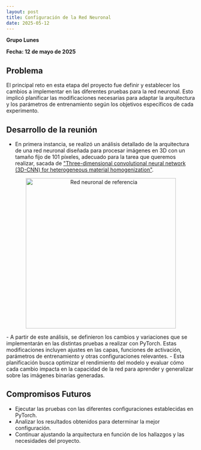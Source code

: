 ```yaml
---
layout: post
title: Configuración de la Red Neuronal
date: 2025-05-12
---
```

**Grupo Lunes**

**Fecha: 12 de mayo de 2025**
## Problema

El principal reto en esta etapa del proyecto fue definir y establecer los cambios a implementar en las diferentes pruebas para la red neuronal. Esto implicó planificar las modificaciones necesarias para adaptar la arquitectura y los parámetros de entrenamiento según los objetivos específicos de cada experimento.

## Desarrollo de la reunión

- En primera instancia, se realizó un análisis detallado de la arquitectura de una red neuronal diseñada para procesar imágenes en 3D con un tamaño fijo de 101 píxeles, adecuado para la tarea que queremos realizar, sacada de ["Three-dimensional convolutional neural network (3D-CNN) for  heterogeneous material homogenization"](https://www.sciencedirect.com/science/article/abs/pii/S0927025620303414).
<p align="center">
    <img src="/Documentacion/assets/img/Red_referencia.png" alt="Red neuronal de referencia" width="400">
</p>
- A partir de este análisis, se definieron los cambios y variaciones que se implementarán en las distintas pruebas a realizar con PyTorch. Estas modificaciones incluyen ajustes en las capas, funciones de activación, parámetros de entrenamiento y otras configuraciones relevantes.
- Esta planificación busca optimizar el rendimiento del modelo y evaluar cómo cada cambio impacta en la capacidad de la red para aprender y generalizar sobre las imágenes binarias generadas.

## Compromisos Futuros

- Ejecutar las pruebas con las diferentes configuraciones establecidas en PyTorch.
- Analizar los resultados obtenidos para determinar la mejor configuración.
- Continuar ajustando la arquitectura en función de los hallazgos y las necesidades del proyecto.
